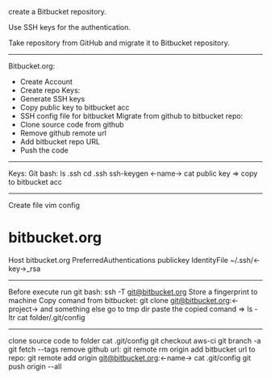 create a Bitbucket repository.

Use SSH keys for the authentication.

Take repository from GitHub and migrate it to Bitbucket repository.
___
Bitbucket.org:
* Create Account
* Create repo
Keys:
* Generate SSH keys
* Copy public key to bitbucket acc
* SSH config file for bitbucket
Migrate from github to bitbucket repo:
* Clone source code from github
* Remove github remote url
* Add bitbucket repo URL
* Push the code
___
Keys:
    Git bash:
       ls .ssh
       cd .ssh
       ssh-keygen  <-name->
       cat public key => copy to bitbucket acc
___
Create file vim config
# bitbucket.org
Host bitbucket.org
 PreferredAuthentications publickey
 IdentityFile ~/.ssh/<-key->_rsa
___
Before execute run git bash: ssh -T git@bitbucket.org
Store a fingerprint to machine
Copy comand from bitbucket: git clone git@bitbucket.org:<-project-> and something else
go to tmp dir
paste the copied comand => ls -ltr
cat folder/.git/config
___
clone source code to folder
cat .git/config
git checkout aws-ci
git branch -a
git fetch --tags
remove github url:
git remote rm origin
add bitbucket url to repo:
git remote add origin git@bitbucket.org:<-name->
cat .git/config
git push origin --all